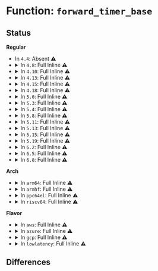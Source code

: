 # Function: <code>forward_timer_base</code>

## Status
<b>Regular</b>
<ul>
<li>
In <code>4.4</code>: Absent ⚠️
</li>
<li>
<details>
<summary>In <code>4.8</code>: Full Inline ⚠️</summary>

**Collision:** Unique Static

**Inline:** Full

**Transformation:** False

**Instances:**

```
In kernel/time/timer.c (ffffffff8189df36)
Location: kernel/time/timer.c:892
Inline: True
Inline callers:
  - kernel/time/timer.c:schedule_timeout
  - kernel/time/timer.c:mod_timer_pending
```
</details>
</li>
<li>
<details>
<summary>In <code>4.10</code>: Full Inline ⚠️</summary>

**Collision:** Unique Static

**Inline:** Full

**Transformation:** False

**Instances:**

```
In kernel/time/timer.c (ffffffff818d2df8)
Location: kernel/time/timer.c:892
Inline: True
Inline callers:
  - kernel/time/timer.c:schedule_timeout
  - kernel/time/timer.c:mod_timer_pending
```
</details>
</li>
<li>
<details>
<summary>In <code>4.13</code>: Full Inline ⚠️</summary>

**Collision:** Unique Static

**Inline:** Full

**Transformation:** False

**Instances:**

```
In kernel/time/timer.c (ffffffff81909f36)
Location: kernel/time/timer.c:858
Inline: True
Inline callers:
  - kernel/time/timer.c:schedule_timeout
  - kernel/time/timer.c:schedule_timeout
  - kernel/time/timer.c:add_timer_on
  - kernel/time/timer.c:mod_timer_pending
  - kernel/time/timer.c:mod_timer_pending
  - kernel/time/timer.c:mod_timer_pending
```
</details>
</li>
<li>
<details>
<summary>In <code>4.15</code>: Full Inline ⚠️</summary>

**Collision:** Unique Static

**Inline:** Full

**Transformation:** False

**Instances:**

```
In kernel/time/timer.c (ffffffff81109af0)
Location: kernel/time/timer.c:865
Inline: True
Inline callers:
  - kernel/time/timer.c:timers_dead_cpu
  - kernel/time/timer.c:schedule_timeout
  - kernel/time/timer.c:schedule_timeout
  - kernel/time/timer.c:add_timer_on
  - kernel/time/timer.c:timer_reduce
  - kernel/time/timer.c:timer_reduce
  - kernel/time/timer.c:timer_reduce
  - kernel/time/timer.c:mod_timer_pending
  - kernel/time/timer.c:mod_timer_pending
  - kernel/time/timer.c:mod_timer_pending
```
</details>
</li>
<li>
<details>
<summary>In <code>4.18</code>: Full Inline ⚠️</summary>

**Collision:** Unique Static

**Inline:** Full

**Transformation:** False

**Instances:**

```
In kernel/time/timer.c (ffffffff81115106)
Location: kernel/time/timer.c:880
Inline: True
Inline callers:
  - kernel/time/timer.c:timers_dead_cpu
  - kernel/time/timer.c:schedule_timeout
  - kernel/time/timer.c:schedule_timeout
  - kernel/time/timer.c:add_timer_on
  - kernel/time/timer.c:timer_reduce
  - kernel/time/timer.c:timer_reduce
  - kernel/time/timer.c:timer_reduce
  - kernel/time/timer.c:mod_timer_pending
  - kernel/time/timer.c:mod_timer_pending
  - kernel/time/timer.c:mod_timer_pending
```
</details>
</li>
<li>
<details>
<summary>In <code>5.0</code>: Full Inline ⚠️</summary>

**Collision:** Unique Static

**Inline:** Full

**Transformation:** False

**Instances:**

```
In kernel/time/timer.c (ffffffff81120746)
Location: kernel/time/timer.c:879
Inline: True
Inline callers:
  - kernel/time/timer.c:timers_dead_cpu
  - kernel/time/timer.c:timers_dead_cpu
  - kernel/time/timer.c:schedule_timeout
  - kernel/time/timer.c:schedule_timeout
  - kernel/time/timer.c:schedule_timeout
  - kernel/time/timer.c:schedule_timeout
  - kernel/time/timer.c:add_timer_on
  - kernel/time/timer.c:add_timer_on
  - kernel/time/timer.c:timer_reduce
  - kernel/time/timer.c:timer_reduce
  - kernel/time/timer.c:timer_reduce
  - kernel/time/timer.c:timer_reduce
  - kernel/time/timer.c:timer_reduce
  - kernel/time/timer.c:timer_reduce
  - kernel/time/timer.c:mod_timer_pending
  - kernel/time/timer.c:mod_timer_pending
  - kernel/time/timer.c:mod_timer_pending
  - kernel/time/timer.c:mod_timer_pending
  - kernel/time/timer.c:mod_timer_pending
  - kernel/time/timer.c:mod_timer_pending
```
</details>
</li>
<li>
<details>
<summary>In <code>5.3</code>: Full Inline ⚠️</summary>

**Collision:** Unique Static

**Inline:** Full

**Transformation:** False

**Instances:**

```
In kernel/time/timer.c (ffffffff8112b033)
Location: kernel/time/timer.c:874
Inline: True
Inline callers:
  - kernel/time/timer.c:timers_dead_cpu
  - kernel/time/timer.c:timers_dead_cpu
  - kernel/time/timer.c:schedule_timeout
  - kernel/time/timer.c:schedule_timeout
  - kernel/time/timer.c:schedule_timeout
  - kernel/time/timer.c:schedule_timeout
  - kernel/time/timer.c:add_timer_on
  - kernel/time/timer.c:add_timer_on
  - kernel/time/timer.c:timer_reduce
  - kernel/time/timer.c:timer_reduce
  - kernel/time/timer.c:timer_reduce
  - kernel/time/timer.c:timer_reduce
  - kernel/time/timer.c:timer_reduce
  - kernel/time/timer.c:timer_reduce
  - kernel/time/timer.c:mod_timer_pending
  - kernel/time/timer.c:mod_timer_pending
  - kernel/time/timer.c:mod_timer_pending
  - kernel/time/timer.c:mod_timer_pending
  - kernel/time/timer.c:mod_timer_pending
  - kernel/time/timer.c:mod_timer_pending
```
</details>
</li>
<li>
<details>
<summary>In <code>5.4</code>: Full Inline ⚠️</summary>

**Collision:** Unique Static

**Inline:** Full

**Transformation:** False

**Instances:**

```
In kernel/time/timer.c (ffffffff81136fd3)
Location: kernel/time/timer.c:878
Inline: True
Inline callers:
  - kernel/time/timer.c:timers_dead_cpu
  - kernel/time/timer.c:timers_dead_cpu
  - kernel/time/timer.c:schedule_timeout
  - kernel/time/timer.c:schedule_timeout
  - kernel/time/timer.c:schedule_timeout
  - kernel/time/timer.c:schedule_timeout
  - kernel/time/timer.c:add_timer_on
  - kernel/time/timer.c:add_timer_on
  - kernel/time/timer.c:timer_reduce
  - kernel/time/timer.c:timer_reduce
  - kernel/time/timer.c:timer_reduce
  - kernel/time/timer.c:timer_reduce
  - kernel/time/timer.c:timer_reduce
  - kernel/time/timer.c:timer_reduce
  - kernel/time/timer.c:mod_timer_pending
  - kernel/time/timer.c:mod_timer_pending
  - kernel/time/timer.c:mod_timer_pending
  - kernel/time/timer.c:mod_timer_pending
  - kernel/time/timer.c:mod_timer_pending
  - kernel/time/timer.c:mod_timer_pending
```
</details>
</li>
<li>
<details>
<summary>In <code>5.8</code>: Full Inline ⚠️</summary>

**Collision:** Unique Static

**Inline:** Full

**Transformation:** False

**Instances:**

```
In kernel/time/timer.c (ffffffff81145c74)
Location: kernel/time/timer.c:886
Inline: True
Inline callers:
  - kernel/time/timer.c:timers_dead_cpu
  - kernel/time/timer.c:timers_dead_cpu
  - kernel/time/timer.c:add_timer_on
  - kernel/time/timer.c:add_timer_on
  - kernel/time/timer.c:__mod_timer
  - kernel/time/timer.c:__mod_timer
  - kernel/time/timer.c:__mod_timer
  - kernel/time/timer.c:__mod_timer
  - kernel/time/timer.c:__mod_timer
  - kernel/time/timer.c:__mod_timer
```
</details>
</li>
<li>
<details>
<summary>In <code>5.11</code>: Full Inline ⚠️</summary>

**Collision:** Unique Static

**Inline:** Full

**Transformation:** False

**Instances:**

```
In kernel/time/timer.c (ffffffff8114226d)
Location: kernel/time/timer.c:890
Inline: True
Inline callers:
  - kernel/time/timer.c:timers_dead_cpu
  - kernel/time/timer.c:add_timer_on
  - kernel/time/timer.c:__mod_timer
  - kernel/time/timer.c:__mod_timer
  - kernel/time/timer.c:__mod_timer
```
</details>
</li>
<li>
<details>
<summary>In <code>5.13</code>: Full Inline ⚠️</summary>

**Collision:** Unique Static

**Inline:** Full

**Transformation:** False

**Instances:**

```
In kernel/time/timer.c (ffffffff8114345d)
Location: kernel/time/timer.c:892
Inline: True
Inline callers:
  - kernel/time/timer.c:timers_dead_cpu
  - kernel/time/timer.c:add_timer_on
  - kernel/time/timer.c:__mod_timer
  - kernel/time/timer.c:__mod_timer
  - kernel/time/timer.c:__mod_timer
```
</details>
</li>
<li>
<details>
<summary>In <code>5.15</code>: Full Inline ⚠️</summary>

**Collision:** Unique Static

**Inline:** Full

**Transformation:** False

**Instances:**

```
In kernel/time/timer.c (ffffffff81166a20)
Location: kernel/time/timer.c:892
Inline: True
Inline callers:
  - kernel/time/timer.c:timers_dead_cpu
  - kernel/time/timer.c:add_timer_on
  - kernel/time/timer.c:__mod_timer
  - kernel/time/timer.c:__mod_timer
  - kernel/time/timer.c:__mod_timer
```
</details>
</li>
<li>
<details>
<summary>In <code>5.19</code>: Full Inline ⚠️</summary>

**Collision:** Unique Static

**Inline:** Full

**Transformation:** False

**Instances:**

```
In kernel/time/timer.c (ffffffff8119a147)
Location: kernel/time/timer.c:945
Inline: True
Inline callers:
  - kernel/time/timer.c:timers_dead_cpu
  - kernel/time/timer.c:add_timer_on
  - kernel/time/timer.c:__mod_timer
  - kernel/time/timer.c:__mod_timer
  - kernel/time/timer.c:__mod_timer
```
</details>
</li>
<li>
<details>
<summary>In <code>6.2</code>: Full Inline ⚠️</summary>

**Collision:** Unique Static

**Inline:** Full

**Transformation:** False

**Instances:**

```
In kernel/time/timer.c (ffffffff811d8849)
Location: kernel/time/timer.c:945
Inline: True
Inline callers:
  - kernel/time/timer.c:timers_dead_cpu
  - kernel/time/timer.c:add_timer_on
  - kernel/time/timer.c:__mod_timer
  - kernel/time/timer.c:__mod_timer
  - kernel/time/timer.c:__mod_timer
```
</details>
</li>
<li>
<details>
<summary>In <code>6.5</code>: Full Inline ⚠️</summary>

**Collision:** Unique Static

**Inline:** Full

**Transformation:** False

**Instances:**

```
In kernel/time/timer.c (ffffffff811ecc79)
Location: kernel/time/timer.c:945
Inline: True
Inline callers:
  - kernel/time/timer.c:timers_dead_cpu
  - kernel/time/timer.c:add_timer_on
  - kernel/time/timer.c:__mod_timer
  - kernel/time/timer.c:__mod_timer
  - kernel/time/timer.c:__mod_timer
```
</details>
</li>
<li>
<details>
<summary>In <code>6.8</code>: Full Inline ⚠️</summary>

**Collision:** Unique Static

**Inline:** Full

**Transformation:** False

**Instances:**

```
In kernel/time/timer.c (ffffffff81202dd9)
Location: kernel/time/timer.c:966
Inline: True
Inline callers:
  - kernel/time/timer.c:timers_dead_cpu
  - kernel/time/timer.c:add_timer_on
  - kernel/time/timer.c:__mod_timer
  - kernel/time/timer.c:__mod_timer
  - kernel/time/timer.c:__mod_timer
```
</details>
</li>
</ul>
<b>Arch</b>
<ul>
<li>
<details>
<summary>In <code>arm64</code>: Full Inline ⚠️</summary>

**Collision:** Unique Static

**Inline:** Full

**Transformation:** False

**Instances:**

```
In kernel/time/timer.c (ffff8000101a02f0)
Location: kernel/time/timer.c:878
Inline: True
Inline callers:
  - kernel/time/timer.c:timers_dead_cpu
  - kernel/time/timer.c:timers_dead_cpu
  - kernel/time/timer.c:add_timer_on
  - kernel/time/timer.c:add_timer_on
  - kernel/time/timer.c:timer_reduce
  - kernel/time/timer.c:timer_reduce
  - kernel/time/timer.c:timer_reduce
  - kernel/time/timer.c:timer_reduce
  - kernel/time/timer.c:timer_reduce
  - kernel/time/timer.c:timer_reduce
  - kernel/time/timer.c:mod_timer_pending
  - kernel/time/timer.c:mod_timer_pending
  - kernel/time/timer.c:mod_timer_pending
  - kernel/time/timer.c:mod_timer_pending
  - kernel/time/timer.c:mod_timer_pending
  - kernel/time/timer.c:mod_timer_pending
```
</details>
</li>
<li>
<details>
<summary>In <code>armhf</code>: Full Inline ⚠️</summary>

**Collision:** Unique Static

**Inline:** Full

**Transformation:** False

**Instances:**

```
In kernel/time/timer.c (c03e9f60)
Location: kernel/time/timer.c:878
Inline: True
Inline callers:
  - kernel/time/timer.c:timers_dead_cpu
  - kernel/time/timer.c:timers_dead_cpu
  - kernel/time/timer.c:schedule_timeout
  - kernel/time/timer.c:schedule_timeout
  - kernel/time/timer.c:schedule_timeout
  - kernel/time/timer.c:schedule_timeout
  - kernel/time/timer.c:add_timer_on
  - kernel/time/timer.c:add_timer_on
  - kernel/time/timer.c:timer_reduce
  - kernel/time/timer.c:timer_reduce
  - kernel/time/timer.c:timer_reduce
  - kernel/time/timer.c:timer_reduce
  - kernel/time/timer.c:timer_reduce
  - kernel/time/timer.c:timer_reduce
  - kernel/time/timer.c:mod_timer_pending
  - kernel/time/timer.c:mod_timer_pending
  - kernel/time/timer.c:mod_timer_pending
  - kernel/time/timer.c:mod_timer_pending
  - kernel/time/timer.c:mod_timer_pending
  - kernel/time/timer.c:mod_timer_pending
```
</details>
</li>
<li>
<details>
<summary>In <code>ppc64el</code>: Full Inline ⚠️</summary>

**Collision:** Unique Static

**Inline:** Full

**Transformation:** False

**Instances:**

```
In kernel/time/timer.c (c0000000002012a8)
Location: kernel/time/timer.c:878
Inline: True
Inline callers:
  - kernel/time/timer.c:timers_dead_cpu
  - kernel/time/timer.c:timers_dead_cpu
  - kernel/time/timer.c:schedule_timeout
  - kernel/time/timer.c:schedule_timeout
  - kernel/time/timer.c:schedule_timeout
  - kernel/time/timer.c:schedule_timeout
  - kernel/time/timer.c:add_timer_on
  - kernel/time/timer.c:add_timer_on
  - kernel/time/timer.c:add_timer
  - kernel/time/timer.c:add_timer
  - kernel/time/timer.c:add_timer
  - kernel/time/timer.c:add_timer
  - kernel/time/timer.c:timer_reduce
  - kernel/time/timer.c:timer_reduce
  - kernel/time/timer.c:timer_reduce
  - kernel/time/timer.c:timer_reduce
  - kernel/time/timer.c:timer_reduce
  - kernel/time/timer.c:timer_reduce
  - kernel/time/timer.c:mod_timer_pending
  - kernel/time/timer.c:mod_timer_pending
  - kernel/time/timer.c:mod_timer_pending
  - kernel/time/timer.c:mod_timer_pending
  - kernel/time/timer.c:mod_timer_pending
  - kernel/time/timer.c:mod_timer_pending
```
</details>
</li>
<li>
<details>
<summary>In <code>riscv64</code>: Full Inline ⚠️</summary>

**Collision:** Unique Static

**Inline:** Full

**Transformation:** False

**Instances:**

```
In kernel/time/timer.c (ffffffe0008c86dc)
Location: kernel/time/timer.c:878
Inline: True
Inline callers:
  - kernel/time/timer.c:schedule_timeout
  - kernel/time/timer.c:schedule_timeout
  - kernel/time/timer.c:schedule_timeout
  - kernel/time/timer.c:schedule_timeout
  - kernel/time/timer.c:add_timer_on
  - kernel/time/timer.c:add_timer_on
  - kernel/time/timer.c:timer_reduce
  - kernel/time/timer.c:timer_reduce
  - kernel/time/timer.c:timer_reduce
  - kernel/time/timer.c:timer_reduce
  - kernel/time/timer.c:timer_reduce
  - kernel/time/timer.c:timer_reduce
  - kernel/time/timer.c:mod_timer_pending
  - kernel/time/timer.c:mod_timer_pending
  - kernel/time/timer.c:mod_timer_pending
  - kernel/time/timer.c:mod_timer_pending
  - kernel/time/timer.c:mod_timer_pending
  - kernel/time/timer.c:mod_timer_pending
```
</details>
</li>
</ul>
<b>Flavor</b>
<ul>
<li>
<details>
<summary>In <code>aws</code>: Full Inline ⚠️</summary>

**Collision:** Unique Static

**Inline:** Full

**Transformation:** False

**Instances:**

```
In kernel/time/timer.c (ffffffff8112f783)
Location: kernel/time/timer.c:878
Inline: True
Inline callers:
  - kernel/time/timer.c:timers_dead_cpu
  - kernel/time/timer.c:timers_dead_cpu
  - kernel/time/timer.c:schedule_timeout
  - kernel/time/timer.c:schedule_timeout
  - kernel/time/timer.c:schedule_timeout
  - kernel/time/timer.c:schedule_timeout
  - kernel/time/timer.c:add_timer_on
  - kernel/time/timer.c:add_timer_on
  - kernel/time/timer.c:timer_reduce
  - kernel/time/timer.c:timer_reduce
  - kernel/time/timer.c:timer_reduce
  - kernel/time/timer.c:timer_reduce
  - kernel/time/timer.c:timer_reduce
  - kernel/time/timer.c:timer_reduce
  - kernel/time/timer.c:mod_timer_pending
  - kernel/time/timer.c:mod_timer_pending
  - kernel/time/timer.c:mod_timer_pending
  - kernel/time/timer.c:mod_timer_pending
  - kernel/time/timer.c:mod_timer_pending
  - kernel/time/timer.c:mod_timer_pending
```
</details>
</li>
<li>
<details>
<summary>In <code>azure</code>: Full Inline ⚠️</summary>

**Collision:** Unique Static

**Inline:** Full

**Transformation:** False

**Instances:**

```
In kernel/time/timer.c (ffffffff81122203)
Location: kernel/time/timer.c:878
Inline: True
Inline callers:
  - kernel/time/timer.c:timers_dead_cpu
  - kernel/time/timer.c:timers_dead_cpu
  - kernel/time/timer.c:schedule_timeout
  - kernel/time/timer.c:schedule_timeout
  - kernel/time/timer.c:schedule_timeout
  - kernel/time/timer.c:schedule_timeout
  - kernel/time/timer.c:add_timer_on
  - kernel/time/timer.c:add_timer_on
  - kernel/time/timer.c:timer_reduce
  - kernel/time/timer.c:timer_reduce
  - kernel/time/timer.c:timer_reduce
  - kernel/time/timer.c:timer_reduce
  - kernel/time/timer.c:timer_reduce
  - kernel/time/timer.c:timer_reduce
  - kernel/time/timer.c:mod_timer_pending
  - kernel/time/timer.c:mod_timer_pending
  - kernel/time/timer.c:mod_timer_pending
  - kernel/time/timer.c:mod_timer_pending
  - kernel/time/timer.c:mod_timer_pending
  - kernel/time/timer.c:mod_timer_pending
```
</details>
</li>
<li>
<details>
<summary>In <code>gcp</code>: Full Inline ⚠️</summary>

**Collision:** Unique Static

**Inline:** Full

**Transformation:** False

**Instances:**

```
In kernel/time/timer.c (ffffffff8112d4a3)
Location: kernel/time/timer.c:878
Inline: True
Inline callers:
  - kernel/time/timer.c:timers_dead_cpu
  - kernel/time/timer.c:timers_dead_cpu
  - kernel/time/timer.c:schedule_timeout
  - kernel/time/timer.c:schedule_timeout
  - kernel/time/timer.c:schedule_timeout
  - kernel/time/timer.c:schedule_timeout
  - kernel/time/timer.c:add_timer_on
  - kernel/time/timer.c:add_timer_on
  - kernel/time/timer.c:timer_reduce
  - kernel/time/timer.c:timer_reduce
  - kernel/time/timer.c:timer_reduce
  - kernel/time/timer.c:timer_reduce
  - kernel/time/timer.c:timer_reduce
  - kernel/time/timer.c:timer_reduce
  - kernel/time/timer.c:mod_timer_pending
  - kernel/time/timer.c:mod_timer_pending
  - kernel/time/timer.c:mod_timer_pending
  - kernel/time/timer.c:mod_timer_pending
  - kernel/time/timer.c:mod_timer_pending
  - kernel/time/timer.c:mod_timer_pending
```
</details>
</li>
<li>
<details>
<summary>In <code>lowlatency</code>: Full Inline ⚠️</summary>

**Collision:** Unique Static

**Inline:** Full

**Transformation:** False

**Instances:**

```
In kernel/time/timer.c (ffffffff81139dba)
Location: kernel/time/timer.c:878
Inline: True
Inline callers:
  - kernel/time/timer.c:timers_dead_cpu
  - kernel/time/timer.c:timers_dead_cpu
  - kernel/time/timer.c:schedule_timeout
  - kernel/time/timer.c:schedule_timeout
  - kernel/time/timer.c:schedule_timeout
  - kernel/time/timer.c:schedule_timeout
  - kernel/time/timer.c:add_timer_on
  - kernel/time/timer.c:add_timer_on
  - kernel/time/timer.c:timer_reduce
  - kernel/time/timer.c:timer_reduce
  - kernel/time/timer.c:timer_reduce
  - kernel/time/timer.c:timer_reduce
  - kernel/time/timer.c:timer_reduce
  - kernel/time/timer.c:timer_reduce
  - kernel/time/timer.c:mod_timer_pending
  - kernel/time/timer.c:mod_timer_pending
  - kernel/time/timer.c:mod_timer_pending
  - kernel/time/timer.c:mod_timer_pending
  - kernel/time/timer.c:mod_timer_pending
  - kernel/time/timer.c:mod_timer_pending
```
</details>
</li>
</ul>

## Differences
